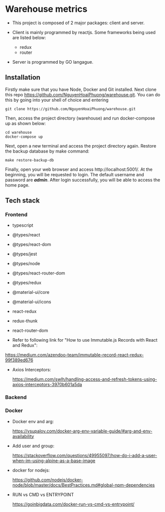 # Warehouse metrics

- This project is composed of 2 major packages: client and server.

- Client is mainly programmed by reactjs. Some frameworks being used are listed below:

    * redux
    * router

- Server is programmed by GO langague.

## Installation
Firstly make sure that you have Node, Docker and Git installed. Next clone this repo https://github.com/NguyenHoaiPhuong/warehouse.git. You can do this by going into your shell of choice and entering

```
git clone https://github.com/NguyenHoaiPhuong/warehouse.git
```

Then, access the project directory (warehouse) and run docker-compose up as shown below:

```
cd warehouse
docker-compose up
```

Next, open a new terminal and access the project directory again. Restore the backup database by make command:

```
make restore-backup-db
```

Finally, open your web browser and access http://localhost:5001/. At the beginning, you will be requested to login. The default username and password are ***admin***. After login successfully, you will be able to access the home page.

## Tech stack

### Frontend

* typescript
* @types/react
* @types/react-dom
* @types/jest
* @types/node
* @types/react-router-dom
* @types/redux

* @material-ui/core
* @material-ui/icons

* react-redux
* redux-thunk

* react-router-dom

- Refer to following link for "How to use Immutable.js Records with React and Redux":

https://medium.com/azendoo-team/immutable-record-react-redux-99f389ed676


- Axios Interceptors:

    https://medium.com/swlh/handling-access-and-refresh-tokens-using-axios-interceptors-3970b601a5da

### Backend

### Docker

- Docker env and arg:

    https://vsupalov.com/docker-arg-env-variable-guide/#arg-and-env-availability

- Add user and group:

    https://stackoverflow.com/questions/49955097/how-do-i-add-a-user-when-im-using-alpine-as-a-base-image

- docker for nodejs:

    https://github.com/nodejs/docker-node/blob/master/docs/BestPractices.md#global-npm-dependencies

- RUN vs CMD vs ENTRYPOINT

    https://goinbigdata.com/docker-run-vs-cmd-vs-entrypoint/